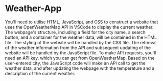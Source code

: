 # Weather-App 
You'll need to utilise HTML, JavaScript, and CSS to construct a website that uses the OpenWeatherMap API in VSCode to display the current weather. The webpage's structure, including a field for the city name, a search button, and a container for the weather data, will be contained in the HTML file. The styling of the website will be handled by the CSS file. The retrieval of the weather information from the API and subsequent updating of the website will be handled by the JavaScript file. To make API requests, you'll need an API key, which you can get from OpenWeatherMap. Based on the user-entered city, the JavaScript code will make an API call to get the weather data, and after updating the webpage with the temperature and a description of the current weather.
